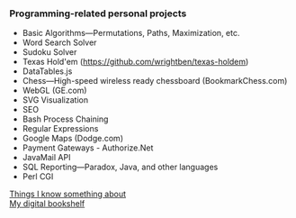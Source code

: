 ### Programming-related personal projects
* Basic Algorithms—Permutations, Paths, Maximization, etc.
* Word Search Solver
* Sudoku Solver
* Texas Hold'em (https://github.com/wrightben/texas-holdem)
* DataTables.js
* Chess—High-speed wireless ready chessboard (BookmarkChess.com)
* WebGL (GE.com)
* SVG Visualization
* SEO
* Bash Process Chaining
* Regular Expressions
* Google Maps (Dodge.com)
* Payment Gateways - Authorize.Net
* JavaMail API
* SQL Reporting—Paradox, Java, and other languages
* Perl CGI

<a href="http://wrightben.com/knowledge" target="_blank" title="Knowledge Hotspots" class="outbound">Things I know something about</a><br />
<a href="http://wrightben.com/books" target="_blank" title="Digital Bookshelf - Benjamin Wright" class="outbound">My digital bookshelf</a>
